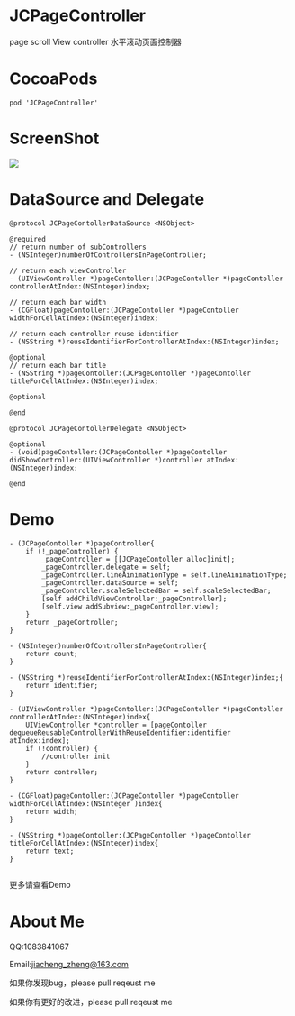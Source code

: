 # JCPageController

page scroll View controller 水平滚动页面控制器

# CocoaPods

```
pod 'JCPageController'
```

# ScreenShot

![](https://github.com/JiachengZheng/JCPageController/blob/master/JCPageControllerDemo/demo.gif)

# DataSource and Delegate

```
@protocol JCPageContollerDataSource <NSObject>

@required
// return number of subControllers
- (NSInteger)numberOfControllersInPageController;

// return each viewController
- (UIViewController *)pageContoller:(JCPageContoller *)pageContoller controllerAtIndex:(NSInteger)index;

// return each bar width
- (CGFloat)pageContoller:(JCPageContoller *)pageContoller widthForCellAtIndex:(NSInteger)index;

// return each controller reuse identifier
- (NSString *)reuseIdentifierForControllerAtIndex:(NSInteger)index;

@optional
// return each bar title
- (NSString *)pageContoller:(JCPageContoller *)pageContoller titleForCellAtIndex:(NSInteger)index;

@optional

@end

@protocol JCPageContollerDelegate <NSObject>

@optional
- (void)pageContoller:(JCPageContoller *)pageContoller didShowController:(UIViewController *)controller atIndex:(NSInteger)index;

@end
```

# Demo

```
- (JCPageContoller *)pageController{
    if (!_pageController) {
        _pageController = [[JCPageContoller alloc]init];
        _pageController.delegate = self;
        _pageController.lineAinimationType = self.lineAinimationType;
        _pageController.dataSource = self;
        _pageController.scaleSelectedBar = self.scaleSelectedBar;
        [self addChildViewController:_pageController];
        [self.view addSubview:_pageController.view];
    }
    return _pageController;
}

- (NSInteger)numberOfControllersInPageController{
    return count;
}

- (NSString *)reuseIdentifierForControllerAtIndex:(NSInteger)index;{
    return identifier;
}

- (UIViewController *)pageContoller:(JCPageContoller *)pageContoller controllerAtIndex:(NSInteger)index{
    UIViewController *controller = [pageContoller dequeueReusableControllerWithReuseIdentifier:identifier atIndex:index];
    if (!controller) {
        //controller init
    }
    return controller;
}

- (CGFloat)pageContoller:(JCPageContoller *)pageContoller widthForCellAtIndex:(NSInteger )index{
    return width;
}

- (NSString *)pageContoller:(JCPageContoller *)pageContoller titleForCellAtIndex:(NSInteger)index{
    return text;
}


```
更多请查看Demo

# About Me

QQ:1083841067

Email:jiacheng_zheng@163.com

如果你发现bug，please pull reqeust me 

如果你有更好的改进，please pull reqeust me 
